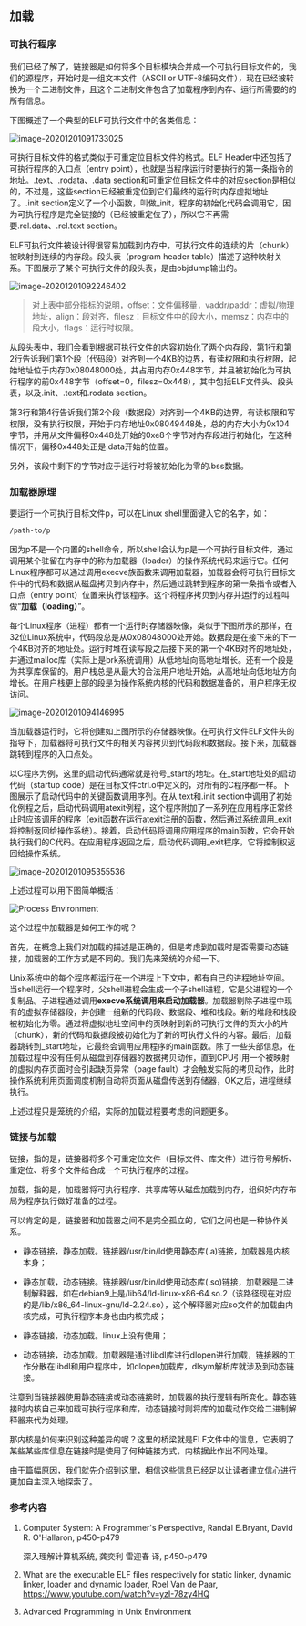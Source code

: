 ## 加载

### 可执行程序

我们已经了解了，链接器是如何将多个目标模块合并成一个可执行目标文件的，我们的源程序，开始时是一组文本文件（ASCII or UTF-8编码文件），现在已经被转换为一个二进制文件，且这个二进制文件包含了加载程序到内存、运行所需要的的所有信息。

下图概述了一个典型的ELF可执行文件中的各类信息：

![image-20201201091733025](assets/image-20201201091733025.png)

可执行目标文件的格式类似于可重定位目标文件的格式。ELF Header中还包括了可执行程序的入口点（entry point），也就是当程序运行时要执行的第一条指令的地址。.text、.rodata、.data section和可重定位目标文件中的对应section是相似的，不过是，这些section已经被重定位到它们最终的运行时内存虚拟地址了。.init section定义了一个小函数，叫做_init，程序的初始化代码会调用它，因为可执行程序是完全链接的（已经被重定位了），所以它不再需要.rel.data、.rel.text section。

ELF可执行文件被设计得很容易加载到内存中，可执行文件的连续的片（chunk）被映射到连续的内存段。段头表（program header table）描述了这种映射关系。下图展示了某个可执行文件的段头表，是由objdump输出的。

![image-20201201092246402](assets/image-20201201092246402.png)

> 对上表中部分指标的说明，offset：文件偏移量，vaddr/paddr：虚拟/物理地址，align：段对齐，filesz：目标文件中的段大小，memsz：内存中的段大小，flags：运行时权限。

从段头表中，我们会看到根据可执行文件的内容初始化了两个内存段，第1行和第2行告诉我们第1个段（代码段）对齐到一个4KB的边界，有读权限和执行权限，起始地址位于内存0x08048000处，共占用内存0x448字节，并且被初始化为可执行程序的前0x448字节（offset=0，filesz=0x448），其中包括ELF文件头、段头表，以及.init、.text和.rodata section。

第3行和第4行告诉我们第2个段（数据段）对齐到一个4KB的边界，有读权限和写权限，没有执行权限，开始于内存地址0x08049448处，总的内存大小为0x104字节，并用从文件偏移0x448处开始的0xe8个字节对内存段进行初始化，在这种情况下，偏移0x448处正是.data开始的位置。

另外，该段中剩下的字节对应于运行时将被初始化为零的.bss数据。

### 加载器原理

要运行一个可执行目标文件p，可以在Linux shell里面键入它的名字，如：

```bash
/path-to/p
```

因为p不是一个内置的shell命令，所以shell会认为p是一个可执行目标文件，通过调用某个驻留在内存中的称为加载器（loader）的操作系统代码来运行它。任何Linux程序都可以通过调用execve族函数来调用加载器，加载器会将可执行目标文件中的代码和数据从磁盘拷贝到内存中，然后通过跳转到程序的第一条指令或者入口点（entry point）位置来执行该程序。这个将程序拷贝到内存并运行的过程叫做“**加载（loading）**”。

每个Linux程序（进程）都有一个运行时存储器映像，类似于下图所示的那样，在32位Linux系统中，代码段总是从0x08048000处开始。数据段是在接下来的下一个4KB对齐的地址处。运行时堆在读写段之后接下来的第一个4KB对齐的地址处，并通过malloc库（实际上是brk系统调用）从低地址向高地址增长。还有一个段是为共享库保留的。用户栈总是从最大的合法用户地址开始，从高地址向低地址方向增长。在用户栈更上部的段是为操作系统内核的代码和数据准备的，用户程序无权访问。

![image-20201201094146995](assets/image-20201201094146995.png)

当加载器运行时，它将创建如上图所示的存储器映像。在可执行文件ELF文件头的指导下，加载器将可执行文件的相关内容拷贝到代码段和数据段。接下来，加载器跳转到程序的入口点处。

以C程序为例，这里的启动代码通常就是符号_start的地址。在\_start地址处的启动代码（startup code）是在目标文件ctrl.o中定义的，对所有的C程序都一样。下图展示了启动代码中的关键函数调用序列。在从.text和.init section中调用了初始化例程之后，启动代码调用atexit例程，这个程序附加了一系列在应用程序正常终止时应该调用的程序（exit函数在运行atexit注册的函数，然后通过系统调用\_exit将控制返回给操作系统）。接着，启动代码将调用应用程序的main函数，它会开始执行我们的C代码。在应用程序返回之后，启动代码调用\_exit程序，它将控制权返回给操作系统。

![image-20201201095355536](assets/image-20201201095355536.png)

上述过程可以用下图简单概括：

![Process Environment](assets/fig7_2.gif)

这个过程中加载器是如何工作的呢？

首先，在概念上我们对加载的描述是正确的，但是考虑到加载时是否需要动态链接，加载器的工作方式是不同的。我们先来笼统的介绍一下。

Unix系统中的每个程序都运行在一个进程上下文中，都有自己的进程地址空间。当shell运行一个程序时，父shell进程会生成一个子shell进程，它是父进程的一个复制品。子进程通过调用**execve系统调用来启动加载器**。加载器剔除子进程中现有的虚拟存储器段，并创建一组新的代码段、数据段、堆和栈段。新的堆段和栈段被初始化为零。通过将虚拟地址空间中的页映射到新的可执行文件的页大小的片（chunk），新的代码和数据段被初始化为了新的可执行文件的内容。最后，加载器跳转到_start地址，它最终会调用应用程序的main函数。除了一些头部信息，在加载过程中没有任何从磁盘到存储器的数据拷贝动作，直到CPU引用一个被映射的虚拟内存页面时会引起缺页异常（page fault）才会触发实际的拷贝动作，此时操作系统利用页面调度机制自动将页面从磁盘传送到存储器，OK之后，进程继续执行。

上述过程只是笼统的介绍，实际的加载过程要考虑的问题更多。

### 链接与加载

链接，指的是，链接器将多个可重定位文件（目标文件、库文件）进行符号解析、重定位、将多个文件结合成一个可执行程序的过程。

加载，指的是，加载器将可执行程序、共享库等从磁盘加载到内存，组织好内存布局为程序执行做好准备的过程。

可以肯定的是，链接器和加载器之间不是完全孤立的，它们之间也是一种协作关系。

- 静态链接，静态加载。链接器/usr/bin/ld使用静态库(.a)链接，加载器是内核本身；

- 静态加载，动态链接。链接器/usr/bin/ld使用动态库(.so)链接，加载器是二进制解释器，如在debian9上是/lib64/ld-linux-x86-64.so.2（该路径现在对应的是/lib/x86_64-linux-gnu/ld-2.24.so），这个解释器对应so文件的加载由内核完成，可执行程序本身也由内核完成；

- 静态链接，动态加载。linux上没有使用；

- 动态链接，动态加载。加载器是通过libdl库进行dlopen进行加载，链接器的工作分散在libdl和用户程序中，如dlopen加载库，dlsym解析库就涉及到动态链接。

注意到当链接器使用静态链接或动态链接时，加载器的执行逻辑有所变化。静态链接时内核自己来加载可执行程序和库，动态链接时则将库的加载动作交给二进制解释器来代为处理。

那内核是如何来识别这种差异的呢？这里的桥梁就是ELF文件中的信息，它表明了某些某些库信息在链接时是使用了何种链接方式，内核据此作出不同处理。

由于篇幅原因，我们就先介绍到这里，相信这些信息已经足以让读者建立信心进行更加自主深入地探索了。

### 参考内容

1. Computer System: A Programmer's Perspective, Randal E.Bryant, David R. O'Hallaron, p450-p479

   深入理解计算机系统, 龚奕利 雷迎春 译, p450-p479

2. What are the executable ELF files respectively for static linker, dynamic linker, loader and dynamic loader, Roel Van de Paar, https://www.youtube.com/watch?v=yzI-78zy4HQ

3. Advanced Programming in Unix Environment

